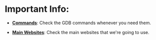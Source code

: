 # Important Info:

- **[Commands](https://github.com/StevensND/ce-gdb-ar/tree/main/Aspect%20Ratio%20Mod%20Guide/Info/Commands)**: Check the GDB commands whenever you need them.

- **[Main Websites](https://github.com/StevensND/ce-gdb-ar/tree/main/Aspect%20Ratio%20Mod%20Guide/Info/Websites)**: Check the main websites that we're going to use.